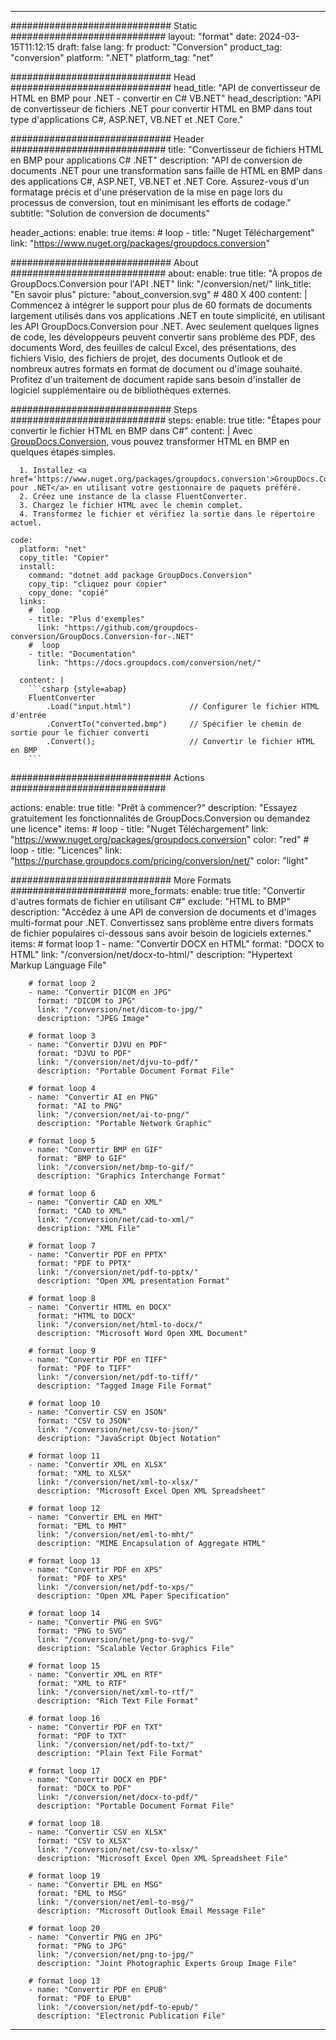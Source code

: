  
---
############################# Static ############################
layout: "format"
date: 2024-03-15T11:12:15
draft: false
lang: fr
product: "Conversion"
product_tag: "conversion"
platform: ".NET"
platform_tag: "net"

############################# Head #############################
head_title: "API de convertisseur de HTML en BMP pour .NET - convertir en C# VB.NET"
head_description: "API de convertisseur de fichiers .NET pour convertir HTML en BMP dans tout type d'applications C#, ASP.NET, VB.NET et .NET Core."

############################# Header ############################
title: "Convertisseur de fichiers HTML en BMP pour applications C# .NET" 
description: "API de conversion de documents .NET pour une transformation sans faille de HTML en BMP dans des applications C#, ASP.NET, VB.NET et .NET Core. Assurez-vous d'un formatage précis et d'une préservation de la mise en page lors du processus de conversion, tout en minimisant les efforts de codage." 
subtitle: "Solution de conversion de documents" 

header_actions:
  enable: true
  items:
    #  loop
    - title: "Nuget Téléchargement"
      link: "https://www.nuget.org/packages/groupdocs.conversion"


############################# About ############################
about:
    enable: true
    title: "À propos de GroupDocs.Conversion pour l'API .NET"
    link: "/conversion/net/"
    link_title: "En savoir plus"
    picture: "about_conversion.svg" # 480 X 400
    content: |
      Commencez à intégrer le support pour plus de 60 formats de documents largement utilisés dans vos applications .NET en toute simplicité, en utilisant les API GroupDocs.Conversion pour .NET. Avec seulement quelques lignes de code, les développeurs peuvent convertir sans problème des PDF, des documents Word, des feuilles de calcul Excel, des présentations, des fichiers Visio, des fichiers de projet, des documents Outlook et de nombreux autres formats en format de document ou d'image souhaité. Profitez d'un traitement de document rapide sans besoin d'installer de logiciel supplémentaire ou de bibliothèques externes.


############################# Steps ############################
steps:
    enable: true
    title: "Étapes pour convertir le fichier HTML en BMP dans C#" 
    content: |
      Avec <a href='https://products.groupdocs.com/conversion/net/'>GroupDocs.Conversion</a>, vous pouvez transformer HTML en BMP en quelques étapes simples.
      
      1. Installez <a href='https://www.nuget.org/packages/groupdocs.conversion'>GroupDocs.Conversion pour .NET</a> en utilisant votre gestionnaire de paquets préféré. 
      2. Créez une instance de la classe FluentConverter.  
      3. Chargez le fichier HTML avec le chemin complet. 
      4. Transformez le fichier et vérifiez la sortie dans le répertoire actuel. 
   
    code:
      platform: "net"
      copy_title: "Copier"
      install:
        command: "dotnet add package GroupDocs.Conversion"
        copy_tip: "cliquez pour copier"
        copy_done: "copié"
      links:
        #  loop
        - title: "Plus d'exemples"
          link: "https://github.com/groupdocs-conversion/GroupDocs.Conversion-for-.NET"
        #  loop
        - title: "Documentation"
          link: "https://docs.groupdocs.com/conversion/net/"
          
      content: |
        ```csharp {style=abap}
        FluentConverter
            .Load("input.html")             // Configurer le fichier HTML d'entrée
            .ConvertTo("converted.bmp")     // Spécifier le chemin de sortie pour le fichier converti
            .Convert();                     // Convertir le fichier HTML en BMP        
        ```            

############################# Actions ############################

actions:
  enable: true
  title: "Prêt à commencer?"
  description: "Essayez gratuitement les fonctionnalités de GroupDocs.Conversion ou demandez une licence"
  items:
    #  loop
    - title: "Nuget Téléchargement"
      link: "https://www.nuget.org/packages/groupdocs.conversion"
      color: "red"
        #  loop
    - title: "Licences"
      link: "https://purchase.groupdocs.com/pricing/conversion/net/"
      color: "light"


############################# More Formats #####################
more_formats:
    enable: true
    title: "Convertir d'autres formats de fichier en utilisant C#"
    exclude: "HTML to BMP"
    description: "Accédez à une API de conversion de documents et d'images multi-format pour .NET. Convertissez sans problème entre divers formats de fichier populaires ci-dessous sans avoir besoin de logiciels externes."
    items: 
        # format loop 1
        - name: "Convertir DOCX en HTML"
          format: "DOCX to HTML"
          link: "/conversion/net/docx-to-html/"
          description: "Hypertext Markup Language File" 

        # format loop 2
        - name: "Convertir DICOM en JPG" 
          format: "DICOM to JPG"
          link: "/conversion/net/dicom-to-jpg/"
          description: "JPEG Image" 

        # format loop 3
        - name: "Convertir DJVU en PDF"
          format: "DJVU to PDF"
          link: "/conversion/net/djvu-to-pdf/"
          description: "Portable Document Format File" 

        # format loop 4
        - name: "Convertir AI en PNG"
          format: "AI to PNG"
          link: "/conversion/net/ai-to-png/"
          description: "Portable Network Graphic" 

        # format loop 5
        - name: "Convertir BMP en GIF"
          format: "BMP to GIF"
          link: "/conversion/net/bmp-to-gif/"
          description: "Graphics Interchange Format"

        # format loop 6
        - name: "Convertir CAD en XML"
          format: "CAD to XML"
          link: "/conversion/net/cad-to-xml/"
          description: "XML File"

        # format loop 7
        - name: "Convertir PDF en PPTX"
          format: "PDF to PPTX"
          link: "/conversion/net/pdf-to-pptx/"
          description: "Open XML presentation Format"

        # format loop 8
        - name: "Convertir HTML en DOCX"
          format: "HTML to DOCX"
          link: "/conversion/net/html-to-docx/"
          description: "Microsoft Word Open XML Document"

        # format loop 9
        - name: "Convertir PDF en TIFF"
          format: "PDF to TIFF"
          link: "/conversion/net/pdf-to-tiff/"
          description: "Tagged Image File Format" 

        # format loop 10
        - name: "Convertir CSV en JSON" 
          format: "CSV to JSON"
          link: "/conversion/net/csv-to-json/"
          description: "JavaScript Object Notation" 

        # format loop 11
        - name: "Convertir XML en XLSX" 
          format: "XML to XLSX"
          link: "/conversion/net/xml-to-xlsx/"
          description: "Microsoft Excel Open XML Spreadsheet"  
          
        # format loop 12
        - name: "Convertir EML en MHT"
          format: "EML to MHT"
          link: "/conversion/net/eml-to-mht/"
          description: "MIME Encapsulation of Aggregate HTML"  
              
        # format loop 13
        - name: "Convertir PDF en XPS"
          format: "PDF to XPS"
          link: "/conversion/net/pdf-to-xps/"
          description: "Open XML Paper Specification" 
          
        # format loop 14
        - name: "Convertir PNG en SVG"
          format: "PNG to SVG"
          link: "/conversion/net/png-to-svg/"
          description: "Scalable Vector Graphics File" 
          
        # format loop 15
        - name: "Convertir XML en RTF"
          format: "XML to RTF"
          link: "/conversion/net/xml-to-rtf/"
          description: "Rich Text File Format"
          
        # format loop 16
        - name: "Convertir PDF en TXT"
          format: "PDF to TXT"
          link: "/conversion/net/pdf-to-txt/"
          description: "Plain Text File Format"              
        
        # format loop 17
        - name: "Convertir DOCX en PDF"
          format: "DOCX to PDF"
          link: "/conversion/net/docx-to-pdf/"
          description: "Portable Document Format File"
 
        # format loop 18
        - name: "Convertir CSV en XLSX"
          format: "CSV to XLSX"
          link: "/conversion/net/csv-to-xlsx/"
          description: "Microsoft Excel Open XML Spreadsheet File"
 
        # format loop 19
        - name: "Convertir EML en MSG"
          format: "EML to MSG"
          link: "/conversion/net/eml-to-msg/"
          description: "Microsoft Outlook Email Message File"

        # format loop 20
        - name: "Convertir PNG en JPG"
          format: "PNG to JPG"
          link: "/conversion/net/png-to-jpg/"
          description: "Joint Photographic Experts Group Image File"

        # format loop 13
        - name: "Convertir PDF en EPUB"
          format: "PDF to EPUB"
          link: "/conversion/net/pdf-to-epub/"
          description: "Electronic Publication File"

---
